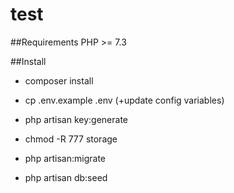 # test

##Requirements
PHP >= 7.3

##Install
- composer install

- cp .env.example .env (+update config variables)

- php artisan key:generate

- chmod -R 777 storage

- php artisan:migrate

- php artisan db:seed

